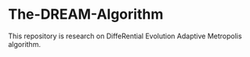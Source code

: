 # The-DREAM-Algorithm
This repository is research on DiffeRential Evolution Adaptive Metropolis algorithm.
